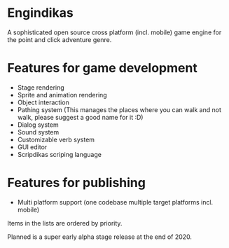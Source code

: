 # Engindikas
A sophisticated open source cross platform (incl. mobile) game engine for the point and click adventure genre.

# Features for game development
* Stage rendering
* Sprite and animation rendering
* Object interaction
* Pathing system (This manages the places where you can walk and not walk, please suggest a good name for it :D)
* Dialog system
* Sound system
* Customizable verb system
* GUI editor
* Scripdikas scriping language

# Features for publishing
* Multi platform support (one codebase multiple target platforms incl. mobile)

Items in the lists are ordered by priority.

Planned is a super early alpha stage release at the end of 2020. 
